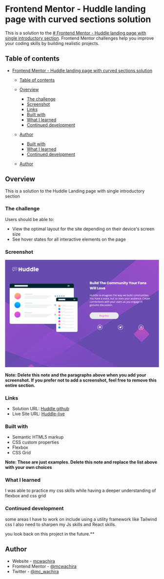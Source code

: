 # Frontend Mentor - Huddle landing page with curved sections solution

This is a solution to the [# Frontend Mentor - Huddle landing page with single introductory section](https://www.frontendmentor.io/challenges/huddle-landing-page-with-a-single-introductory-section-B_2Wvxgi0/hub/huddle-landing-page-with-a-single-introductory-section-mctkV4ZUe). Frontend Mentor challenges help you improve your coding skills by building realistic projects. 

## Table of contents

- [Frontend Mentor - Huddle landing page with curved sections solution](#frontend-mentor---huddle-landing-page-with-curved-sections-solution)
  - [Table of contents](#table-of-contents)
  - [Overview](#overview)
    - [The challenge](#the-challenge)
    - [Screenshot](#screenshot)
    - [Links](#links)
    - [Built with](#built-with)
    - [What I learned](#what-i-learned)
    - [Continued development](#continued-development)
  - [Author](#author)

    - [Built with](#built-with)
    - [What I learned](#what-i-learned)
    - [Continued development](#continued-development)
  - [Author](#author)



## Overview
This is a solution to the Huddle Landing page with  single introductory section
### The challenge

Users should be able to:

- View the optimal layout for the site depending on their device's screen size
- See hover states for all interactive elements on the page

### Screenshot

![](./screenshot/huddle-landing-page-single.png)


**Note: Delete this note and the paragraphs above when you add your screenshot. If you prefer not to add a screenshot, feel free to remove this entire section.**

### Links

- Solution URL: [Huddle github](https://github.com/mcwachira/Front-End-Mentor-Challanges/tree/main/huddle-landing-page-with-curved-sections-master)
- Live Site URL: [Huddle-live](https://mcwachira-huddle-landing-page-with-curved-sections.netlify.app/)



### Built with

- Semantic HTML5 markup
- CSS custom properties
- Flexbox
- CSS Grid


**Note: These are just examples. Delete this note and replace the list above with your own choices**

### What I learned

I was able to practice my css skills while having a deeper understanding of flexbox and css grid




### Continued development

some areas I have to work on include using a utility framework like Tailwind css
I also need to sharpen my Js skills and React skills.

 you look back on this project in the future.**

## Author

- Website - [mcwachira](https:www.mcwachira.dev)
- Frontend Mentor - [@mcwachira](https://www.frontendmentor.io/profile/mcwachira)
- Twitter - [@mc_wachira](https://www.twitter.com/mc_wachira)